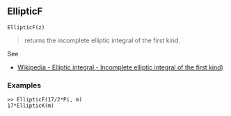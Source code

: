 ## EllipticF

```
EllipticF(z)
```

> returns the incomplete elliptic integral of the first kind. 
   

See
* [Wikipedia - Elliptic integral - Incomplete elliptic integral of the first kind)](https://en.wikipedia.org/wiki/Elliptic_integral#Incomplete_elliptic_integral_of_the_first_kind)

### Examples

```
>> EllipticF(17/2*Pi, m)
17*EllipticK(m)
```


